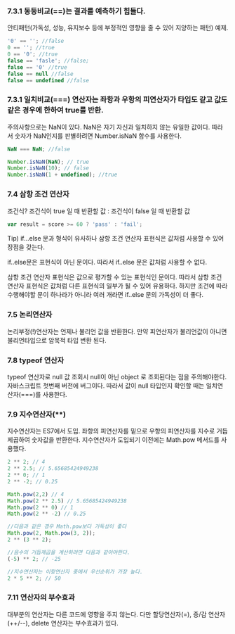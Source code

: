 ### 7.3.1 동등비교(==)는 결과를 예측하기 힘들다.


안티패턴(가독성, 성능, 유지보수 등에 부정적인 영향을 줄 수 있어 지양하는 패턴) 예제.

```javascript
'0' == ''; //false
0 == ''; //true
0 == '0'; //true
false == 'fasle'; //false;
false == '0' //true
false == null //false
false == undefined //false
```

### 7.3.1 일치비교(===) 연산자는 좌항과 우항의 피연산자가 타입도 같고 값도 같은 경우에 한하여 true를 반환.


주의사항으로는 NaN이 있다. NaN은 자기 자신과 일치하지 않는 유일한 값이다.
따라서 숫자가 NaN인지를 판별하려면 Number.isNaN 함수를 사용한다.

```javascript
NaN === NaN; //false

Number.isNaN(NaN); // true
Number.isNaN(10); // false
Number.isNaN(1 + undefined); //true
```

### 7.4 삼항 조건 연산자
조건식? 조건식이 true 일 때 반환할 값 : 조건식이 false 일 때 반환할 값
```javascript
var result = score >= 60 ? 'pass' : 'fail';
```
Tip) if...else 문과 형식이 유사하나 삼항 조건 연산자 표현식은 값처럼 사용할 수 있어 장점을 갖는다.

if..else문은 표현식이 아닌 문이다. 따라서 if..else 문은 값처럼 사용할 수 없다.

삼항 조건 연산자 표현식은 값으로 평가할 수 있는 표현식인 문이다. 따라서 삼항 조건 연산자 표현식은 값처럼 다른 표현식의 일부가 될 수 있어 유용하다. 하지만 조건에 따라 수행해야할 문이 하나라가 아니라 여러 개라면 if..else 문의 가독성이 더 좋다.

### 7.5 논리연산자
논리부정(!)연산자는 언제나 불리언 값을 반환한다. 만약 피연산자가 불리언값이 아니면 불리언타입으로 암묵적 타입 변환 된다.

### 7.8 typeof 연산자
typeof 연산자로 null 값 조회시 null이 아닌 object 로 조회된다는 점을 주의해야한다. 자바스크립트 첫번째 버전에 버그이다. 따라서 값이 null 타입인지 확인할 때는 일치연산자(===)를 사용한다.

### 7.9 지수연산자(**)
지수연산자는 ES7에서 도입. 좌항의 피연산자를 밑으로 우항의 피연산자를 지수로 거듭제곱하여 숫자값을 반환한다. 지수연산자가 도입되기 이전에는 Math.pow 메서드를 사용했다.

```javascript
2 ** 2; // 4
2 ** 2.5; // 5.65685424949238
2 ** 0; // 1
2 ** -2; // 0.25

Math.pow(2,2) // 4
Math.pow(2 ** 2.5) // 5.65685424949238
Math.pow(2 ** 0) // 1
Math.pow(2 ** -2) // 0.25

//다음과 같은 경우 Math.pow보다 가독성이 좋다
Math.pow(2, Math.pow(3, 2));
2 ** (3 ** 2);

//음수의 거듭제곱을 계산하려면 다음과 같아야한다.
(-5) ** 2; // -25

//지수연산자는 이항연산자 중에서 우선순위가 가장 높다.
2 * 5 ** 2; // 50
```

### 7.11 연산자의 부수효과
대부분의 연산자는 다른 코드에 영향을 주지 않는다. 다만 할당연산자(=), 증/감 연산자(++/--), delete 연산자는 부수효과가 있다.